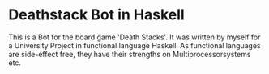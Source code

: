 # Deathstack Bot in Haskell
This is a Bot for the board game 'Death Stacks'. It was written by myself for a University Project in functional language Haskell.
As functional languages are side-effect free, they have their strengths on Multiprocessorsystems etc.
